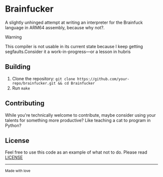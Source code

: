 # Brainfucker

A slightly unhinged attempt at writing an interpreter for the Brainfuck language in ARM64 assembly, because why not?.

> [!WARNING]
> This compiler is not usable in its current state because I keep getting segfaults.Consider it a work-in-progress—or 
a lesson in hubris

## Building

1. Clone the repository: `git clone https://github.com/your-repo/brainfucker.git && cd Brainfucker`
2. Run `make`

## Contributing

While you're technically welcome to contribute, maybe consider using your talents for something more productive? Like teaching a cat to program in Python?

## License

Feel free to use this code as an example of what not to do. Please read [LICENSE](LICENSE) 

-----
<sub>Made with love</sub>